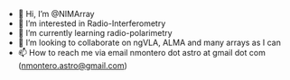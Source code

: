 - 👋 Hi, I’m @NIMArray
- 👀 I’m interested in Radio-Interferometry
- 🌱 I’m currently learning radio-polarimetry
- 💞️ I’m looking to collaborate on ngVLA, ALMA and many arrays as I can
- 📫 How to reach me via email nmontero dot astro at gmail dot com (nmontero.astro@gmail.com)

<!---
NIMArray/NIMArray is a ✨ special ✨ repository because its `README.md` (this file) appears on your GitHub profile.
You can click the Preview link to take a look at your changes.
--->
